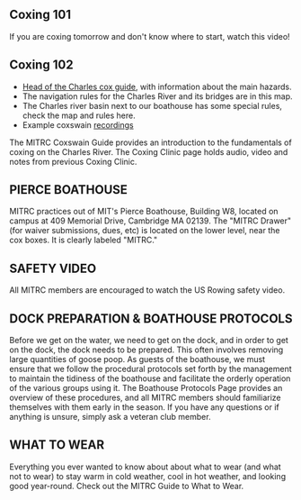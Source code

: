 ## Coxing 101
If you are coxing tomorrow and don't know where to start, watch this video!

## Coxing 102
- [Head of the Charles cox guide](https://youtu.be/5yEnO2kU6Hw), with information about the main hazards. 
- The navigation rules for the Charles River and its bridges are in this map. 
- The Charles river basin next to our boathouse has some special rules, check the map and rules here.
- Example coxswain [recordings](https://readyallrow.org/coxswain-recordings/)

The MITRC Coxswain Guide provides an introduction to the fundamentals of coxing on the Charles River. 
The Coxing Clinic page holds audio, video and notes from previous Coxing Clinic.

## PIERCE BOATHOUSE
MITRC practices out of MIT's Pierce Boathouse, Building W8, located on campus at 409 Memorial Drive, Cambridge MA 02139.
The "MITRC Drawer" (for waiver submissions, dues, etc) is located on the lower level, near the cox boxes. It is clearly labeled "MITRC."

## SAFETY VIDEO
All MITRC members are encouraged to watch the US Rowing safety video.

## DOCK PREPARATION & BOATHOUSE PROTOCOLS
Before we get on the water, we need to get on the dock, and in order to get on the dock, the dock needs to be prepared. This often involves removing large quantities of goose poop. As guests of the boathouse, we must ensure that we follow the procedural protocols set forth by the management to maintain the tidiness of the boathouse and facilitate the orderly operation of the various groups using it. The Boathouse Protocols Page provides an overview of these procedures, and all MITRC members should familiarize themselves with them early in the season. If you have any questions or if anything is unsure, simply ask a veteran club member. 

## WHAT TO WEAR
Everything you ever wanted to know about about what to wear (and what not to wear) to stay warm in cold weather, cool in hot weather, and looking good year-round. Check out the MITRC Guide to What to Wear.

